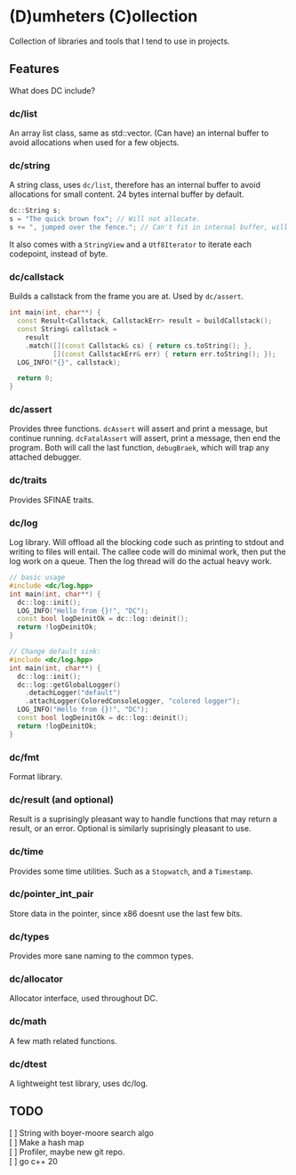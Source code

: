 # (D)umheters (C)ollection
Collection of libraries and tools that I tend to use in projects.

## Features
What does DC include?
### dc/list
An array list class, same as std::vector. (Can have) an internal buffer to avoid allocations when used for a few objects.
### dc/string
A string class, uses `dc/list`, therefore has an internal buffer to avoid allocations for small content. 24 bytes internal buffer by default.
``` cpp
dc::String s;
s = "The quick brown fox"; // Will not allocate.
s += ", jumped over the fence."; // Can't fit in internal buffer, will allocate.
```
It also comes with a `StringView` and a `Utf8Iterator` to iterate each codepoint, instead of byte.
### dc/callstack
Builds a callstack from the frame you are at. Used by `dc/assert`.
```cpp
int main(int, char**) {
  const Result<Callstack, CallstackErr> result = buildCallstack();
  const String& callstack =
    result
    .match([](const Callstack& cs) { return cs.toString(); },
           [](const CallstackErr& err) { return err.toString(); });
  LOG_INFO("{}", callstack);

  return 0;
}
```
### dc/assert
Provides three functions. `dcAssert` will assert and print a message, but continue running. `dcFatalAssert` will assert, print a message, then end the program. Both will call the last function, `debugBraek`, which will trap any attached debugger.
### dc/traits
Provides SFINAE traits.
### dc/log
Log library. Will offload all the blocking code such as printing to stdout and writing to files will entail. The callee code will do minimal work, then put the log work on a queue. Then the log thread will do the actual heavy work.

``` cpp
// basic usage
#include <dc/log.hpp>
int main(int, char**) {
  dc::log::init();
  LOG_INFO("Hello from {}!", "DC");
  const bool logDeinitOk = dc::log::deinit();
  return !logDeinitOk;
}
```

```cpp
// Change default sink:
#include <dc/log.hpp>
int main(int, char**) {
  dc::log::init();
  dc::log::getGlobalLogger()
    .detachLogger("default")
    .attachLogger(ColoredConsoleLogger, "colored logger");
  LOG_INFO("Hello from {}!", "DC");
  const bool logDeinitOk = dc::log::deinit();
  return !logDeinitOk;
}
```

### dc/fmt
Format library.

### dc/result (and optional)
Result is a suprisingly pleasant way to handle functions that may return a result, or an error. Optional is similarly suprisingly pleasant to use.

### dc/time
Provides some time utilities. Such as a `Stopwatch`, and a `Timestamp`.

### dc/pointer_int_pair
Store data in the pointer, since x86 doesnt use the last few bits.

### dc/types
Provides more sane naming to the common types.

### dc/allocator
Allocator interface, used throughout DC.

### dc/math
A few math related functions.

### dc/dtest
A lightweight test library, uses dc/log.

## TODO
[ ] String with boyer-moore search algo  
[ ] Make a hash map  
[ ] Profiler, maybe new git repo.  
[ ] go c++ 20  
